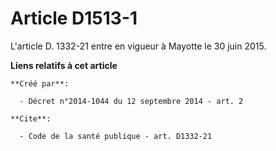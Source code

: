 # Article D1513-1

L'article D. 1332-21 entre en vigueur à Mayotte le 30 juin 2015.

**Liens relatifs à cet article**

	**Créé par**:

	  - Décret n°2014-1044 du 12 septembre 2014 - art. 2

	**Cite**:

	  - Code de la santé publique - art. D1332-21
